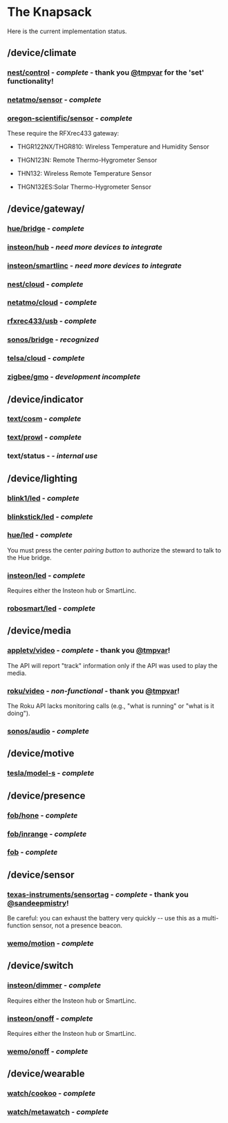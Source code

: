 # The Knapsack
Here is the current implementation status.

## /device/climate

### [nest/control](http://nest.com) - _complete_ - thank you [@tmpvar](https://github.com/tmpvar) for the 'set' functionality!

### [netatmo/sensor](http://www.netatmo.com) - _complete_

### [oregon-scientific/sensor](http://www.oregonscientificstore.com) - _complete_
These require the RFXrec433 gateway:

* THGR122NX/THGR810: Wireless Temperature and Humidity Sensor

* THGN123N: Remote Thermo-Hygrometer Sensor

* THN132: Wireless Remote Temperature Sensor

* THGN132ES:Solar Thermo-Hygrometer Sensor


## /device/gateway/

### [hue/bridge](http://www.meethue.com) - _complete_

### [insteon/hub](http://www.insteon.com/2242-222-insteon-hub.html) - _need more devices to integrate_

### [insteon/smartlinc](http://www.insteon.com/2412N-smartlinc-central-controller.html) - _need more devices to integrate_

### [nest/cloud](http://nest.com) - _complete_

### [netatmo/cloud](http://www.netatmo.com) - _complete_

### [rfxrec433/usb](http://www.rfxcom.com/store/Receivers/12113) - _complete_

### [sonos/bridge](http://www.sonos.com/system) - _recognized_

### [telsa/cloud](http://www.teslamotors.com/) - _complete_

### [zigbee/gmo](http://www.exegin.com/hardware/q53app.php) - _development incomplete_


## /device/indicator

### [text/cosm](http://xively.com) - _complete_

### [text/prowl](http://www.prowlapp.com) - _complete_

### text/status -  - _internal use_


## /device/lighting

### [blink1/led](http://thingm.com/products/blink-1.html) - _complete_

### [blinkstick/led](http://www.blinkstick.com) - _complete_

### [hue/led](http://www.meethue.com) - _complete_
You must press the center _pairing button_ to authorize the steward to talk to the Hue bridge.

### [insteon/led](http://www.insteon.com/bulb.html) - _complete_
Requires either the Insteon hub or SmartLinc.

### [robosmart/led](http://www.smarthome-labs.com) - _complete_


## /device/media

### [appletv/video](http://www.appletv.com/developer) - _complete_ - thank you [@tmpvar](https://github.com/tmpvar)!
The API will report "track" information only if the API was used to play the media.

### [roku/video](http://www.roku.com) - _non-functional_ - thank you [@tmpvar](https://github.com/tmpvar)!
The Roku API lacks monitoring calls (e.g., "what is running" or "what is it doing").

### [sonos/audio](http://www.sonos.com/system) - _complete_


## /device/motive

### [tesla/model-s](http://www.teslamotors.com/) - _complete_


## /device/presence

### [fob/hone](http://gethone.com) - _complete_

### [fob/inrange](http://www.usa.philips.com/c/App-enhanced-accessories/for-iphone-5-4s-the-new-ipad-aea1000_00/prd/en/) - _complete_

### [fob](http://www.hippih.com/hipkey) - _complete_


## /device/sensor

### [texas-instruments/sensortag](http://processors.wiki.ti.com/index.php/SensorTag_User_Guide) - _complete_ - thank you [@sandeepmistry](https://github.com/sandeepmistry)!
Be careful: you can exhaust the battery very quickly -- use this as a multi-function sensor, not a presence beacon.

### [wemo/motion](http://www.belkin.com/us/wemo-motion) - _complete_


## /device/switch

### [insteon/dimmer](http://www.insteon.com/2457D2-lamplinc-dual-band.html) - _complete_
Requires either the Insteon hub or SmartLinc.

### [insteon/onoff](http://www.insteon.com/2456s3-appliancelinc.html) - _complete_
Requires either the Insteon hub or SmartLinc.

### [wemo/onoff](http://www.belkin.com/us/wemo-switch) - _complete_


## /device/wearable

### [watch/cookoo](http://cookoowatch.com) - _complete_

### [watch/metawatch](http://shop.metawatch.com) - _complete_
